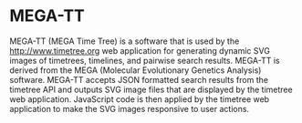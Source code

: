 # MEGA-TT
MEGA-TT (MEGA Time Tree) is a software that is used by the http://www.timetree.org web application for generating dynamic SVG images of timetrees, timelines, and pairwise search results. MEGA-TT is derived from the MEGA (Molecular Evolutionary Genetics Analysis) software. MEGA-TT accepts JSON formatted search results from the timetree API and outputs SVG image files that are displayed by the timetree web application. JavaScript code is then applied by the timetree web application to make the SVG images responsive to user actions.
